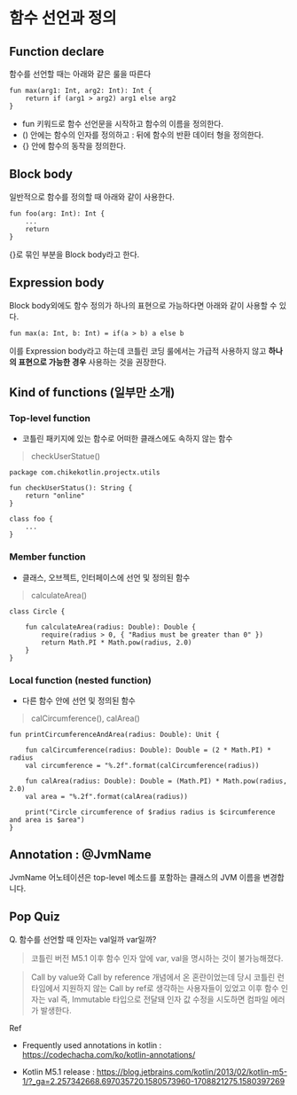 # 함수 선언과 정의

## Function declare
함수를 선언할 때는 아래와 같은 룰을 따른다
```
fun max(arg1: Int, arg2: Int): Int {
    return if (arg1 > arg2) arg1 else arg2
}
```
- fun 키워드로 함수 선언문을 시작하고 함수의 이름을 정의한다.
- () 안에는 함수의 인자를 정의하고 : 뒤에 함수의 반환 데이터 형을 정의한다.
- {} 안에 함수의 동작을 정의한다.

## Block body
일반적으로 함수를 정의할 때 아래와 같이 사용한다.
```
fun foo(arg: Int): Int {
    ...
    return
}
```

{}로 묶인 부분을 Block body라고 한다.

## Expression body
Block body외에도 함수 정의가 하나의 표현으로 가능하다면 아래와 같이 사용할 수 있다.
```
fun max(a: Int, b: Int) = if(a > b) a else b
```

이를 Expression body라고 하는데 코틀린 코딩 룰에서는 가급적 사용하지 않고 __하나의 표현으로 가능한 경우__ 사용하는 것을 권장한다.

## Kind of functions (일부만 소개)
### Top-level function 
- 코틀린 패키지에 있는 함수로 어떠한 클래스에도 속하지 않는 함수
> checkUserStatue()
```
package com.chikekotlin.projectx.utils
 
fun checkUserStatus(): String {
    return "online"
}

class foo {
    ...
}
```
### Member function
- 클래스, 오브젝트, 인터페이스에 선언 및 정의된 함수
> calculateArea()
```
class Circle {
 
    fun calculateArea(radius: Double): Double {
        require(radius > 0, { "Radius must be greater than 0" })
        return Math.PI * Math.pow(radius, 2.0)
    }
}
```
### Local function (nested function)
- 다른 함수 안에 선언 및 정의된 함수
> calCircumference(), calArea()
```
fun printCircumferenceAndArea(radius: Double): Unit {
 
    fun calCircumference(radius: Double): Double = (2 * Math.PI) * radius
    val circumference = "%.2f".format(calCircumference(radius))
 
    fun calArea(radius: Double): Double = (Math.PI) * Math.pow(radius, 2.0)
    val area = "%.2f".format(calArea(radius))
 
    print("Circle circumference of $radius radius is $circumference and area is $area")
}
```

## Annotation : @JvmName
JvmName 어노테이션은 top-level 메소드를 포함하는 클래스의 JVM 이름을 변경합니다.


## Pop Quiz
Q. 함수를 선언할 때 인자는 val일까 var일까?

> 코틀린 버전 M5.1 이후 함수 인자 앞에 var, val을 명시하는 것이 불가능해졌다.

> Call by value와 Call by reference 개념에서 온 혼란이었는데 당시 코틀린 런타임에서 지원하지 않는 Call by ref로 생각하는 사용자들이 있었고 이후 함수 인자는 val 즉, Immutable 타입으로 전달돼 인자 값 수정을 시도하면 컴파일 에러가 발생한다.

Ref
- Frequently used annotations in kotlin : https://codechacha.com/ko/kotlin-annotations/

- Kotlin M5.1 release : https://blog.jetbrains.com/kotlin/2013/02/kotlin-m5-1/?_ga=2.257342668.697035720.1580573960-1708821275.1580397269